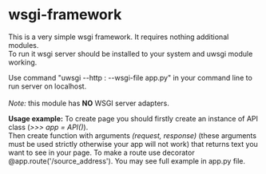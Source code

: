 # wsgi-framework
This is a very simple wsgi framework. It requires nothing additional modules.<br>
To run it wsgi server should be installed to your system and uwsgi module working.<br>

Use command "uwsgi --http :<port> --wsgi-file app.py" in your command line to run
server on localhost.<br><br>
<i>Note:</i> this module has <b>NO</b> WSGI server adapters.

<b>Usage example:</b>
To create page you should firstly create an instance of API class (<i>>>> app = API()</i>).<br>
Then create function with arguments <i>(request, response)</i> (these arguments must be used
 strictly otherwise your app will not work) that returns text you want to see in your page.
 To make a route use decorator @app.route('/source_address').
 You may see full example in app.py file.
